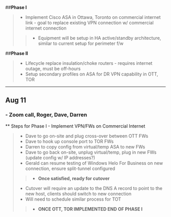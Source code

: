 <!DOCTYPE html>
<html>

<head>
  <meta charset="utf-8">
  <meta name="viewport" content="width=device-width, initial-scale=1.0">
  <title>Aug 11 - VPN FW</title>
  <link rel="stylesheet" href="https://stackedit.io/style.css" />
</head>

<body class="stackedit">
  <div class="stackedit__html"><p>##<strong>Phase I</strong></p>
<blockquote>
<ul>
<li>Implement Cisco ASA in Ottawa, Toronto on commercial internet link - goal to replace existing VPN connection w/ commercial internet connection</li>
</ul>
<blockquote>
<ul>
<li>Equipment will be setup in HA active/standby architecture, similar to current setup for perimeter f/w</li>
</ul>
</blockquote>
</blockquote>
<p>##<strong>Phase II</strong></p>
<blockquote>
<ul>
<li>Lifecycle replace insulation/choke routers - requires internet outage, must be off-hours</li>
<li>Setup secondary profiles on ASA for DR VPN capability in OTT, TOR</li>
</ul>
</blockquote>
<hr>
<h2 id="aug-11">Aug 11</h2>
<h3 id="zoom-call-roger-dave-darren">- Zoom call, Roger, Dave, Darren</h3>
<p>** Steps for Phase I - Implement VPN/FWs on Commercial Internet</p>
<blockquote>
<ul>
<li>Dave to go on-site and plug cross-over between OTT FWs</li>
<li>Dave to hook up console port to TOR FWs</li>
<li>Darren to copy config from virtual/temp ASA to new FWs</li>
<li>Dave to go back on-site, unplug virtual/temp, plug in new FWs (update config w/ IP addresses?)</li>
<li>Gerald can resume testing of Windows Helo For Business on new connection, ensure split-tunnel configured</li>
</ul>
<blockquote>
<ul>
<li><strong>Once satisfied, ready for cutover</strong></li>
</ul>
</blockquote>
<ul>
<li>Cutover will require an update to the DNS A record to point to the new host, clients should switch to new connection</li>
<li>Will need to schedule similar process for TOT</li>
</ul>
<blockquote>
<ul>
<li><strong>ONCE OTT, TOR IMPLEMENTED END OF PHASE I</strong></li>
</ul>
</blockquote>
</blockquote>
</div>
</body>

</html>

